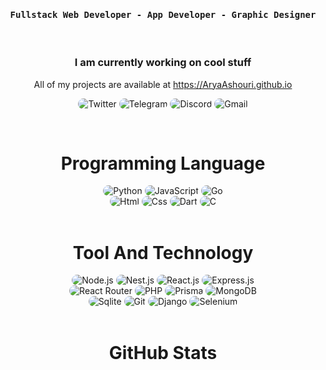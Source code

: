 <div align="center">
    <h4 align="center"><samp> Fullstack Web Developer - App Developer - Graphic Designer </samp></h4>
</div>

<br/>

<h3 align="center">
   I am currently working on cool stuff
</h3>

<p align="center">
    All of my projects are available at <a href="https://AryaAshouri.github.io" title="Arya Ashouri">https://AryaAshouri.github.io</a>
</p>

<p align="center">
    <img src="https://img.shields.io/badge/Twitter-323540?style=for-the-badge&logo=twitter&logoColor=5294E2" style="border-radius:15px" alt="Twitter">
    <img src="https://img.shields.io/badge/telegram-323540?style=for-the-badge&logo=telegram&logoColor=5294E2" style="border-radius:15px" alt="Telegram">
    <img src="https://img.shields.io/badge/Discord-323540?style=for-the-badge&logo=discord&logoColor=5294E2" style="border-radius:15px" alt="Discord">
    <img src="https://img.shields.io/badge/Gmail-323540?style=for-the-badge&logo=gmail&logoColor=5294E2" alt="Gmail" style="border-radius:15px">
</p>

<br/>

<h1 align="center">
    Programming Language
</h1>

<div align="center">
    <img src="https://img.shields.io/badge/Python-323540?style=for-the-badge&logo=python&logoColor=5294E2" alt="Python" style="border-radius:15px"/>
    <img src="https://img.shields.io/badge/JavaScript-323540?style=for-the-badge&logo=javascript&logoColor=5294E2" alt="JavaScript" style="border-radius:15px"/>
    <img src="https://img.shields.io/badge/Go-323540?style=for-the-badge&logo=go&logoColor=5294E2" alt="Go" style="border-radius:15px"/>
    <br/>
    <img src="https://img.shields.io/badge/Html-323540?style=for-the-badge&logo=html5&logoColor=5294E2" alt="Html" style="border-radius:15px"/>
    <img src="https://img.shields.io/badge/Css-323540?style=for-the-badge&logo=css3&logoColor=5294E2" alt="Css" style="border-radius:15px"/>
    <img src="https://img.shields.io/badge/Dart-323540?style=for-the-badge&logo=dart&logoColor=5294E2" alt="Dart" style="border-radius:15px"/>
    <img src="https://img.shields.io/badge/C-323540?style=for-the-badge&logo=c&logoColor=5294E2" alt="C" style="border-radius:15px"/>
</div>

<br/>

<h1 align="center">
    Tool And Technology
</h1>

<div align="center">
    <img src="https://img.shields.io/badge/Node.js-323540?style=for-the-badge&logo=node.js&logoColor=5294E2" alt="Node.js" style="border-radius:15px"/>
    <img src="https://img.shields.io/badge/Next.js-323540.svg?style=for-the-badge&logo=next.js&logoColor=5294E2" alt="Nest.js" style="border-radius:15px"/>
    <img src="https://img.shields.io/badge/React-323540?style=for-the-badge&logo=react&logoColor=5294E2" alt="React.js"  style="border-radius:15px"/>
    <img src="https://img.shields.io/badge/Express.js-323540.svg?style=for-the-badge&logo=express&logoColor=5294E2" alt="Express.js" style="border-radius:15px"/> 
    <br/>
    <img src="https://img.shields.io/badge/React_Router-323540?style=for-the-badge&logo=react-router&logoColor=5294E2" alt="React Router" style="border-radius:15px"/>
    <img src="https://img.shields.io/badge/PHP-323540?style=for-the-badge&logo=php&logoColor=5294E2" alt="PHP" style="border-radius:15px"/>
    <img src="https://img.shields.io/badge/Prisma-323540?style=for-the-badge&logo=prisma&logoColor=5294E2" alt="Prisma" style="border-radius:15px"/>
    <img src="https://img.shields.io/badge/MongoDB-323540?style=for-the-badge&logo=mongodb&logoColor=5294E2" alt="MongoDB" style="border-radius:15px"/>
    <br/>
    <img src="https://img.shields.io/badge/Sqlite-323540.svg?style=for-the-badge&logo=sqlite&logoColor=5294E2" alt="Sqlite" style="border-radius:15px"/>
    <img src="https://img.shields.io/badge/git-323540.svg?style=for-the-badge&logo=git&logoColor=5294E2" alt="Git" style="border-radius:15px"/>
    <img src="https://img.shields.io/badge/Django-323540?style=for-the-badge&logo=django&logoColor=5294E2" alt="Django" style="border-radius:15px"/>
    <img src="https://img.shields.io/badge/Selenium-323540.svg?&style=for-the-badge&logo=selenium&logoColor=5294E2" alt="Selenium" style="border-radius:15px"/>
</div>

<br/>

<h1 align="center">
    GitHub Stats
</h1>

<br/>

<div align="center">
    <img align="center" src="https://github-readme-stats.vercel.app/api?username=AryaAshouri&theme=gruvbox_duo&show_icons=true&include_all_commits=true&count_private=true&theme=react&hide_border=true&bg_color=323540&title_color=5294E2&icon_color=5294E2&text_color=ffffff&count_private=true"  alt=""/>
</div>
